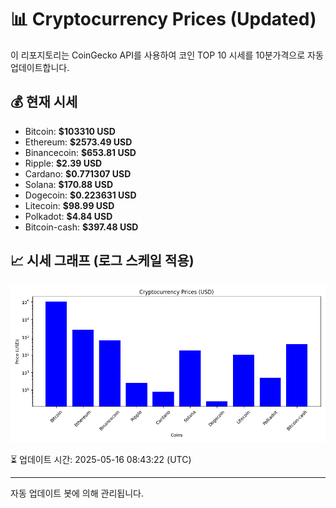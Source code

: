 
# 📊 Cryptocurrency Prices (Updated)

이 리포지토리는 CoinGecko API를 사용하여 코인 TOP 10 시세를 10분가격으로 자동 업데이트합니다.

## 💰 현재 시세
- Bitcoin: **$103310 USD**
- Ethereum: **$2573.49 USD**
- Binancecoin: **$653.81 USD**
- Ripple: **$2.39 USD**
- Cardano: **$0.771307 USD**
- Solana: **$170.88 USD**
- Dogecoin: **$0.223631 USD**
- Litecoin: **$98.99 USD**
- Polkadot: **$4.84 USD**
- Bitcoin-cash: **$397.48 USD**

## 📈 시세 그래프 (로그 스케일 적용)
![Crypto Prices](crypto_prices.png)

⏳ 업데이트 시간: 2025-05-16 08:43:22 (UTC)

---
자동 업데이트 봇에 의해 관리됩니다.
